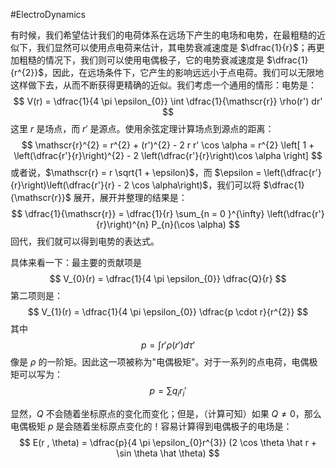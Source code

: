 #ElectroDynamics 

有时候，我们希望估计我们的电荷体系在远场下产生的电场和电势，在最粗糙的近似下，我们显然可以使用点电荷来估计，其电势衰减速度是 $\dfrac{1}{r}$；再更加粗糙的情况下，我们则可以使用电偶极子，它的电势衰减速度是 $\dfrac{1}{r^{2}}$，因此，在远场条件下，它产生的影响远远小于点电荷。我们可以无限地这样做下去，从而不断获得更精确的近似。我们考虑一个通用的情形：电势是：
$$
V(r) = \dfrac{1}{4 \pi \epsilon_{0}} \int \dfrac{1}{\mathscr{r}} \rho(r') dr'
$$
这里 $r$ 是场点，而 $r'$ 是源点。使用余弦定理计算场点到源点的距离：
$$
\mathscr{r}^{2} = r^{2} + (r')^{2} - 2 r r' \cos \alpha = r^{2} \left[ 1 + \left(\dfrac{r'}{r}\right)^{2} - 2 \left(\dfrac{r'}{r}\right)\cos  \alpha   \right]
$$
或者说，$\mathscr{r} = r \sqrt{1 + \epsilon}$，而 $\epsilon = \left(\dfrac{r'}{r}\right)\left(\dfrac{r'}{r} - 2 \cos \alpha\right)$，我们可以将 $\dfrac{1}{\mathscr{r}}$ 展开，展开并整理的结果是：
$$
\dfrac{1}{\mathscr{r}} = \dfrac{1}{r} \sum_{n = 0 }^{\infty}  \left(\dfrac{r'}{r}\right)^{n} P_{n}(\cos  \alpha)
$$
回代，我们就可以得到电势的表达式。

具体来看一下：最主要的贡献项是
$$
V_{0}(r) = \dfrac{1}{4 \pi  \epsilon_{0}} \dfrac{Q}{r}
$$
第二项则是：
$$
V_{1}(r) = \dfrac{1}{4 \pi  \epsilon_{0}} \dfrac{p \cdot r}{r^{2}}
$$
其中
$$
p = \int r' \rho(r') d \tau '
$$
像是 $\rho$ 的一阶矩。因此这一项被称为"电偶极矩"。对于一系列的点电荷，电偶极矩可以写为：
$$
p = \sum q_{i}r_{i}'
$$

显然，$Q$ 不会随着坐标原点的变化而变化；但是，（计算可知）如果 $Q  \not  = 0$，那么电偶极矩 $p$ 是会随着坐标原点变化的！容易计算得到电偶极子的电场是：
$$
E(r , \theta) = \dfrac{p}{4 \pi \epsilon_{0}r^{3}} (2  \cos \theta  \hat r  +  \sin \theta \hat \theta)
$$



